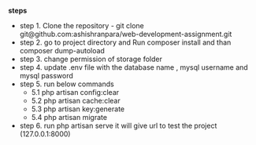<b>steps</b>
<ul>
<li>step 1. Clone the repository  - git clone git@github.com:ashishranpara/web-development-assignment.git</li>

<li>step 2. go to project directory and Run composer install and than composer dump-autoload</li>

<li>step 3. change permission of storage folder </li>

<li>step 4. update .env file with the database name , mysql username and mysql password</li>

<li>
    step 5. run below commands
    <ul>
        <li>5.1 php artisan config:clear</li>
       <li>5.2 php artisan cache:clear </li>
       <li>5.3 php artisan key:generate</li>
       <li>5.4 php artisan migrate </li>
       </ul>
       </li>

<li>step 6. run php artisan serve 
        it will give url to test the project (127.0.0.1:8000)</li>
</ul>
